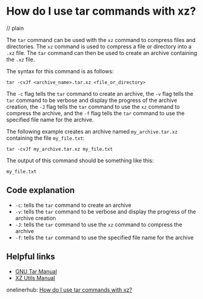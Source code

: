 # How do I use tar commands with xz?
// plain

The `tar` command can be used with the `xz` command to compress files and directories. The `xz` command is used to compress a file or directory into a `.xz` file. The `tar` command can then be used to create an archive containing the `.xz` file.

The syntax for this command is as follows:

```
tar -cvJf <archive_name>.tar.xz <file_or_directory>
```

The `-c` flag tells the `tar` command to create an archive, the `-v` flag tells the `tar` command to be verbose and display the progress of the archive creation, the `-J` flag tells the `tar` command to use the `xz` command to compress the archive, and the `-f` flag tells the `tar` command to use the specified file name for the archive.

The following example creates an archive named `my_archive.tar.xz` containing the file `my_file.txt`:

```
tar -cvJf my_archive.tar.xz my_file.txt
```

The output of this command should be something like this:

```
my_file.txt
```

## Code explanation


* `-c`: tells the `tar` command to create an archive
* `-v`: tells the `tar` command to be verbose and display the progress of the archive creation
* `-J`: tells the `tar` command to use the `xz` command to compress the archive
* `-f`: tells the `tar` command to use the specified file name for the archive

## Helpful links

* [GNU Tar Manual](https://www.gnu.org/software/tar/manual/tar.html)
* [XZ Utils Manual](https://tukaani.org/xz/manual.html)

onelinerhub: [How do I use tar commands with xz?](https://onelinerhub.com/cli-tar/how-do-i-use-tar-commands-with-xz)